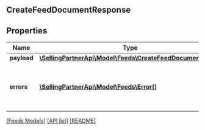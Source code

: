 ## CreateFeedDocumentResponse

## Properties

Name | Type | Description | Notes
------------ | ------------- | ------------- | -------------
**payload** | [**\SellingPartnerApi\Model\Feeds\CreateFeedDocumentResult**](CreateFeedDocumentResult.md) |  | [optional]
**errors** | [**\SellingPartnerApi\Model\Feeds\Error[]**](Error.md) | A list of error responses returned when a request is unsuccessful. | [optional]

[[Feeds Models]](../) [[API list]](../../Api) [[README]](../../../README.md)
